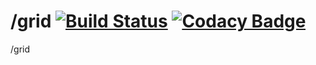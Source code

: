 /grid [![Build Status](https://travis-ci.org/Planimeter/grid.svg?branch=master)](https://travis-ci.org/Planimeter/grid) [![Codacy Badge](https://www.codacy.com/project/badge/fef92165736d49c98048576bce394f00)](https://www.codacy.com/public/andrewmcwatters/grid)
=====

/grid
